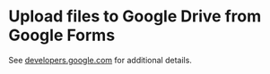 # Upload files to Google Drive from Google Forms

See [developers.google.com](https://developers.google.com/apps-script/samples/automations/upload-files) for additional details.

